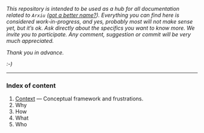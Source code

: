 *This repository is intended to be used as a hub for all documentation related to `Arxiu` ([got a better name?](https://github.com/arxiu/docs/issues/1)). Everything you can find here is considered work-in-progress, and yes, probably most will not make sense yet, but it’s ok. Ask directly about the specifics you want to know more. We invite you to participate. Any comment, suggestion or commit will be very much appreciated.*

*Thank you in advance.*

*:-)*

---

### Index of content
1. [Context](https://github.com/arxiu/docs/blob/master/1-context.md) — Conceptual framework and frustrations.
1. Why
1. How
1. What
1. Who